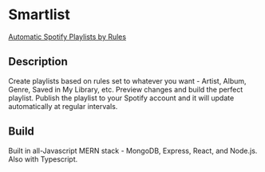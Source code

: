 # Smartlist

[Automatic Spotify Playlists by Rules](https://smart--list.herokuapp.com/)


## Description

Create playlists based on rules set to whatever you want - Artist, Album, Genre, Saved in My Library, etc. Preview changes and build the perfect playlist. Publish the playlist to your Spotify account and it will update automatically at regular intervals.


## Build

Built in all-Javascript MERN stack - MongoDB, Express, React, and Node.js. Also with Typescript.

